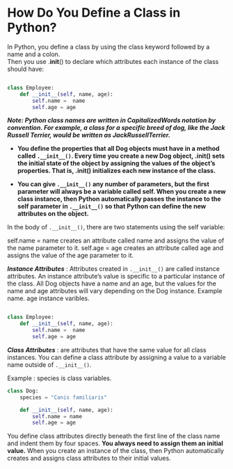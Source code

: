 # How Do You Define a Class in Python?

In Python, you define a class by using the class keyword followed by a name and a colon. </br>
Then you use .__init__() to declare which attributes each instance of the class should have:


```python

class Employee:
    def __init__(self, name, age):
        self.name =  name
        self.age = age

```

***Note: Python class names are written in CapitalizedWords notation by convention. For example, a class for a specific breed of dog, like the Jack Russell Terrier, would be written as JackRussellTerrier.***


* **You define the properties that all Dog objects must have in a method called `.__init__()`. Every time you create a new Dog object, .__init__() sets the initial state of the object by assigning the values of the object’s properties. That is, .__init__() initializes each new instance of the class.**

* **You can give `.__init__()` any number of parameters, but the first parameter will always be a variable called self. When you create a new class instance, then Python automatically passes the instance to the self parameter in `.__init__()` so that Python can define the new attributes on the object.**



In the body of `.__init__()`, there are two statements using the self variable:

self.name = name creates an attribute called name and assigns the value of the name parameter to it.
self.age = age creates an attribute called age and assigns the value of the age parameter to it.

***Instance Attributes*** : Attributes created in `.__init__()` are called instance attributes. An instance attribute’s value is specific to a particular instance of the class. All Dog objects have a name and an age, but the values for the name and age attributes will vary depending on the Dog instance.
Example name. age instance varibles.
```python

class Employee:
    def __init__(self, name, age):
        self.name =  name
        self.age = age

```



***Class Attributes*** : are attributes that have the same value for all class instances. You can define a class attribute by assigning a value to a variable name outside of `.__init__()`.

Example : species is class variables.

```python
class Dog:
    species = "Canis familiaris"

    def __init__(self, name, age):
        self.name = name
        self.age = age
```


You define class attributes directly beneath the first line of the class name and indent them by four spaces.
**You always need to assign them an initial value.**
When you create an instance of the class, then Python automatically creates and assigns class attributes to their initial values.



